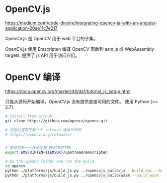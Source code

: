 # OpenCV.js
https://medium.com/code-divoire/integrating-opencv-js-with-an-angular-application-20ae11c7e217

OpenCV.js 是 OpenCV 用于 web 平台的子集。 

OpenCV.js 使用 Emscripten 编译 OpenCV 函数到 asm.js 或 WebAssembly targets, 提供了 js API 用于访问它们。

# OpenCV 编译
https://docs.opencv.org/master/d4/da1/tutorial_js_setup.html

只能从源码开始编译，OpenCV.js 没有提供直接可用的文件。
使用 Python (>= 2.7).  

```bash
# Install from Github.
git clone https://github.com/opencv/opencv.git

# 或者从官网下载一个 release 版本的代码
# https://opencv.org/releases/


# 安装依赖一个环境变量 EMSCRIPTEN
export EMSCRIPTEN=${EMSDK}/upstream/emscripten

# Go the openCV folder and run the build.
cd opencv
python ./platforms/js/build_js.py ../opencvjs_build/js --build_doc --build_test
python ./platforms/js/build_js.py ../opencvjs_build/wasm --build_wasm --build_test

```










